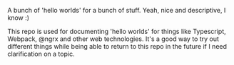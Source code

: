 A bunch of 'hello worlds' for a bunch of stuff. Yeah, nice and descriptive, I know :)

This repo is used for documenting 'hello worlds' for things like Typescript, Webpack, @ngrx and other web technologies. 
It's a good way to try out different things while being able to return to this repo in the future if I need clarification on a topic.
